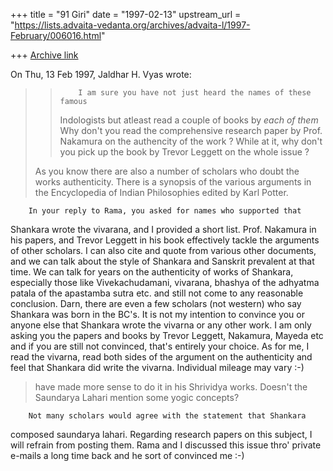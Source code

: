 +++
title = "91 Giri"
date = "1997-02-13"
upstream_url = "https://lists.advaita-vedanta.org/archives/advaita-l/1997-February/006016.html"

+++
[Archive link](https://lists.advaita-vedanta.org/archives/advaita-l/1997-February/006016.html)

On Thu, 13 Feb 1997, Jaldhar H. Vyas wrote:

> >         I am sure you have not just heard the names of these famous
> > Indologists but atleast read a couple of books by *each of them* Why don't
> > you read the comprehensive research paper by Prof.  Nakamura on the
> > authencity of the work ? While at it, why don't you pick up the book by
> > Trevor Leggett on the whole issue ?
>
> As you know there are also a number of scholars who doubt the works
> authenticity.  There is a synopsis of the various arguments in the
> Encyclopedia of Indian Philosophies edited by Karl Potter.

        In your reply to Rama, you asked for names who supported that
Shankara wrote the vivarana, and I provided a short list. Prof. Nakamura
in his papers, and Trevor Leggett in his book effectively tackle the
arguments of other scholars. I can also cite and quote from various other
documents, and we can talk about the style of Shankara and Sanskrit
prevalent at that time. We can talk for years on the authenticity of works
of Shankara, especially those like Vivekachudamani, vivarana, bhashya of
the adhyatma patala of the apastamba sutra etc. and still not come to any
reasonable conclusion. Darn, there are even a few scholars (not western)
who say Shankara was born in the BC's. It is not my intention to convince
you or anyone else that Shankara wrote the vivarna or any other work. I am
only asking you the papers and books by Trevor Leggett, Nakamura, Mayeda
etc and if you are still not convinced, that's entirely your choice. As
for me, I read the vivarna, read both sides of the argument on the
authenticity and feel that Shankara did write the vivarna. Individual
mileage may vary :-)

> have made more sense to do it in his Shrividya works.  Doesn't the
> Saundarya Lahari mention some yogic concepts?

        Not many scholars would agree with the statement that Shankara
composed saundarya lahari. Regarding research papers on this subject, I
will refrain from posting them. Rama and I discussed this issue thro'
private e-mails a long time back and he sort of convinced me :-)

